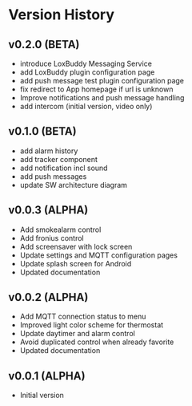 # Version History

## v0.2.0 (BETA)

* introduce LoxBuddy Messaging Service
* add LoxBuddy plugin configuration page
* add push message test plugin configuration page
* fix redirect to App homepage if url is unknown
* Improve notifications and push message handling
* add intercom (initial version, video only)

## v0.1.0 (BETA)

* add alarm history
* add tracker component
* add notification incl sound
* add push messages
* update SW architecture diagram

## v0.0.3 (ALPHA)

 * Add smokealarm control
 * Add fronius control
 * Add screensaver with lock screen
 * Update settings and MQTT configuration pages
 * Update splash screen for Android
 * Updated documentation

## v0.0.2 (ALPHA)

 * Add MQTT connection status to menu
 * Improved light color scheme for thermostat
 * Update daytimer and alarm control
 * Avoid duplicated control when already favorite
 * Updated documentation

## v0.0.1 (ALPHA)

 * Initial version
